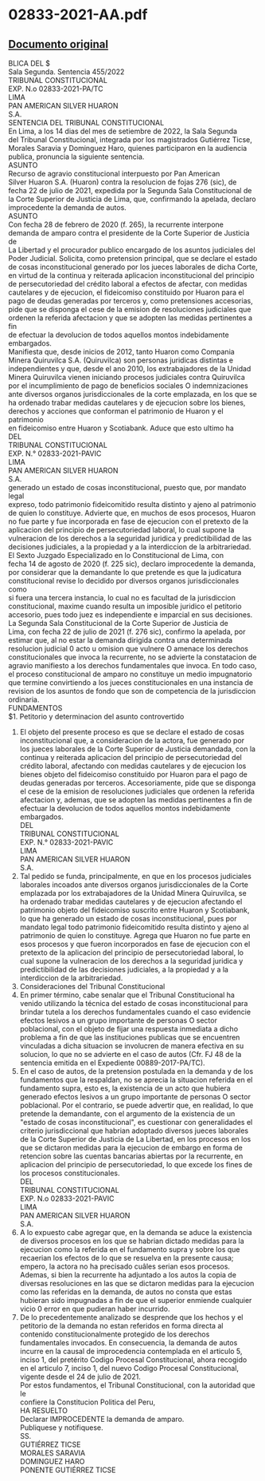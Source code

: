 
02833-2021-AA.pdf
=================
  
[Documento original](https://tc.gob.pe/jurisprudencia/2022/02833-2021-AA.pdf)  
---  
BLICA DEL $  
Sala Segunda. Sentencia 455/2022  
TRIBUNAL CONSTITUCIONAL  
EXP. N.o 02833-2021-PA/TC  
LIMA  
PAN AMERICAN SILVER HUARON  
S.A.  
SENTENCIA DEL TRIBUNAL CONSTITUCIONAL  
En Lima, a los 14 dias del mes de setiembre de 2022, la Sala Segunda  
del Tribunal Constitucional, integrada por los magistrados Gutiérrez Ticse,  
Morales Saravia y Dominguez Haro, quienes participaron en la audiencia  
publica, pronuncia la siguiente sentencia.  
ASUNTO  
Recurso de agravio constitucional interpuesto por Pan American  
Silver Huaron S.A. (Huaron) contra la resolucion de fojas 276 (sic), de  
fecha 22 de julio de 2021, expedida por la Segunda Sala Constitucional de  
la Corte Superior de Justicia de Lima, que, confirmando la apelada, declaro  
improcedente la demanda de autos.  
ASUNTO  
Con fecha 28 de febrero de 2020 (f. 265), la recurrente interpone  
demanda de amparo contra el presidente de la Corte Superior de Justicia de  
La Libertad y el procurador publico encargado de los asuntos judiciales del  
Poder Judicial. Solicita, como pretension principal, que se declare el estado  
de cosas inconstitucional generado por los jueces laborales de dicha Corte,  
en virtud de la continua y reiterada aplicacion inconstitucional del principio  
de persecutoriedad del crédito laboral a efectos de afectar, con medidas  
cautelares y de ejecucion, el fideicomiso constituido por Huaron para el  
pago de deudas generadas por terceros y, como pretensiones accesorias,  
pide que se disponga el cese de la emision de resoluciones judiciales que  
ordenen la referida afectacion y que se adopten las medidas pertinentes a fin  
de efectuar la devolucion de todos aquellos montos indebidamente  
embargados.  
Manifiesta que, desde inicios de 2012, tanto Huaron como Compania  
Minera Quiruvilca S.A. (Quiruvilca) son personas juridicas distintas e  
independientes y que, desde el ano 2010, los extrabajadores de la Unidad  
Minera Quiruvilca vienen iniciando procesos judiciales contra Quiruvilca  
por el incumplimiento de pago de beneficios sociales O indemnizaciones  
ante diversos organos jurisdiccionales de la corte emplazada, en los que se  
ha ordenado trabar medidas cautelares y de ejecucion sobre los bienes,  
derechos y acciones que conforman el patrimonio de Huaron y el patrimonio  
en fideicomiso entre Huaron y Scotiabank. Aduce que esto ultimo ha  
DEL  
TRIBUNAL CONSTITUCIONAL  
EXP. N.° 02833-2021-PAVIC  
LIMA  
PAN AMERICAN SILVER HUARON  
S.A.  
generado un estado de cosas inconstitucional, puesto que, por mandato legal  
expreso, todo patrimonio fideicomitido resulta distinto y ajeno al patrimonio  
de quien lo constituye. Advierte que, en muchos de esos procesos, Huaron  
no fue parte y fue incorporada en fase de ejecucion con el pretexto de la  
aplicacion del principio de persecutoriedad laboral, lo cual supone la  
vulneracion de los derechos a la seguridad juridica y predictibilidad de las  
decisiones judiciales, a la propiedad y a la interdiccion de la arbitrariedad.  
El Sexto Juzgado Especializado en lo Constitucional de Lima, con  
fecha 14 de agosto de 2020 (f. 225 sic), declaro improcedente la demanda,  
por considerar que la demandante lo que pretende es que la judicatura  
constitucional revise lo decidido por diversos organos jurisdiccionales como  
si fuera una tercera instancia, lo cual no es facultad de la jurisdiccion  
constitucional, maxime cuando resulta un imposible juridico el petitorio  
accesorio, pues todo juez es independiente e imparcial en sus decisiones.  
La Segunda Sala Constitucional de la Corte Superior de Justicia de  
Lima, con fecha 22 de julio de 2021 (f. 276 sic), confirmo la apelada, por  
estimar que, al no estar la demanda dirigida contra una determinada  
resolucion judicial 0 acto u omision que vulnere O amenace los derechos  
constitucionales que invoca la recurrente, no se advierte la constatacion de  
agravio manifiesto a los derechos fundamentales que invoca. En todo caso,  
el proceso constitucional de amparo no constituye un medio impugnatorio  
que termine convirtiendo a los jueces constitucionales en una instancia de  
revision de los asuntos de fondo que son de competencia de la jurisdiccion  
ordinaria.  
FUNDAMENTOS  
$1. Petitorio y determinacion del asunto controvertido  
1. El objeto del presente proceso es que se declare el estado de cosas  
inconstitucional que, a consideracion de la actora, fue generado por  
los jueces laborales de la Corte Superior de Justicia demandada, con la  
continua y reiterada aplicacion del principio de persecutoriedad del  
crédito laboral, afectando con medidas cautelares y de ejecucion los  
bienes objeto del fideicomiso constituido por Huaron para el pago de  
deudas generadas por terceros. Accesoriamente, pide que se disponga  
el cese de la emision de resoluciones judiciales que ordenen la referida  
afectacion y, ademas, que se adopten las medidas pertinentes a fin de  
efectuar la devolucion de todos aquellos montos indebidamente  
embargados.  
DEL  
TRIBUNAL CONSTITUCIONAL  
EXP. N.° 02833-2021-PAVIC  
LIMA  
PAN AMERICAN SILVER HUARON  
S.A.  
2. Tal pedido se funda, principalmente, en que en los procesos judiciales  
laborales incoados ante diversos organos jurisdiccionales de la Corte  
emplazada por los extrabajadores de la Unidad Minera Quiruvilca, se  
ha ordenado trabar medidas cautelares y de ejecucion afectando el  
patrimonio objeto del fideicomiso suscrito entre Huaron y Scotiabank,  
lo que ha generado un estado de cosas inconstitucional, pues por  
mandato legal todo patrimonio fideicomitido resulta distinto y ajeno al  
patrimonio de quien lo constituye. Agrega que Huaron no fue parte en  
esos procesos y que fueron incorporados en fase de ejecucion con el  
pretexto de la aplicacion del principio de persecutoriedad laboral, lo  
cual supone la vulneracion de los derechos a la seguridad juridica y  
predictibilidad de las decisiones judiciales, a la propiedad y a la  
interdiccion de la arbitrariedad.  
82. Consideraciones del Tribunal Constitucional  
3. En primer término, cabe senalar que el Tribunal Constitucional ha  
venido utilizando la técnica del estado de cosas inconstitucional para  
brindar tutela a los derechos fundamentales cuando el caso evidencie  
efectos lesivos a un grupo importante de personas O sector  
poblacional, con el objeto de fijar una respuesta inmediata a dicho  
problema a fin de que las instituciones publicas que se encuentren  
vinculadas a dicha situacion se involucren de manera efectiva en su  
solucion, lo que no se advierte en el caso de autos (Cfr. FJ 48 de la  
sentencia emitida en el Expediente 00889-2017-PA/TC).  
4. En el caso de autos, de la pretension postulada en la demanda y de los  
fundamentos que la respaldan, no se aprecia la situacion referida en el  
fundamento supra, esto es, la existencia de un acto que hubiera  
generado efectos lesivos a un grupo importante de personas O sector  
poblacional. Por el contrario, se puede advertir que, en realidad, lo que  
pretende la demandante, con el argumento de la existencia de un  
"estado de cosas inconstitucional", es cuestionar con generalidades el  
criterio jurisdiccional que habrian adoptado diversos jueces laborales  
de la Corte Superior de Justicia de La Libertad, en los procesos en los  
que se dictaron medidas para la ejecucion de embargo en forma de  
retencion sobre las cuentas bancarias abiertas por la recurrente, en  
aplicacion del principio de persecutoriedad, lo que excede los fines de  
los procesos constitucionales.  
DEL  
TRIBUNAL CONSTITUCIONAL  
EXP. N.o 02833-2021-PAVIC  
LIMA  
PAN AMERICAN SILVER HUARON  
S.A.  
5. A lo expuesto cabe agregar que, en la demanda se aduce la existencia  
de diversos procesos en los que se habrian dictado medidas para la  
ejecucion como la referida en el fundamento supra y sobre los que  
recaerian los efectos de lo que se resuelva en la presente causa;  
empero, la actora no ha precisado cuâles serian esos procesos.  
Ademas, si bien la recurrente ha adjuntado a los autos la copia de  
diversas resoluciones en las que se dictaron medidas para la ejecucion  
como las referidas en la demanda, de autos no consta que estas  
hubieran sido impugnadas a fin de que el superior enmiende cualquier  
vicio 0 error en que pudieran haber incurrido.  
6. De lo precedentemente analizado se desprende que los hechos y el  
petitorio de la demanda no estan referidos en forma directa al  
contenido constitucionalmente protegido de los derechos  
fundamentales invocados. En consecuencia, la demanda de autos  
incurre en la causal de improcedencia contemplada en el articulo 5,  
inciso 1, del pretérito Codigo Procesal Constitucional, ahora recogido  
en el articulo 7, inciso 1, del nuevo Codigo Procesal Constitucional,  
vigente desde el 24 de julio de 2021.  
Por estos fundamentos, el Tribunal Constitucional, con la autoridad que le  
confiere la Constitucion Politica del Peru,  
HA RESUELTO  
Declarar IMPROCEDENTE la demanda de amparo.  
Publiquese y notifiquese.  
SS.  
GUTIÉRREZ TICSE  
MORALES SARAVIA  
DOMINGUEZ HARO  
PONENTE GUTIÉRREZ TICSE